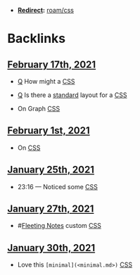 - **[Redirect](<Redirect.md>):** [roam/css](<roam/css.md>)

# Backlinks
## [February 17th, 2021](<February 17th, 2021.md>)
- [Q](<Q.md>) How might a [CSS](<CSS.md>)

- [Q](<Q.md>) Is there a [standard](<standard.md>) layout for a [CSS](<CSS.md>)

- On Graph [CSS](<CSS.md>)

## [February 1st, 2021](<February 1st, 2021.md>)
- On [CSS](<CSS.md>)

## [January 25th, 2021](<January 25th, 2021.md>)
- 23:16 — Noticed some [CSS](<CSS.md>)

## [January 27th, 2021](<January 27th, 2021.md>)
- #[Fleeting Notes](<Fleeting Notes.md>) custom [CSS](<CSS.md>)

## [January 30th, 2021](<January 30th, 2021.md>)
- Love this `[minimal](<minimal.md>)` [CSS](<CSS.md>)

